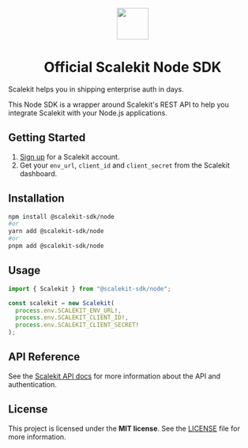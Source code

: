 <p align="center">
  <a href="https://scalekit.com" target="_blank" rel="noopener noreferrer">
    <picture>
      <img src="https://cdn.scalekit.cloud/v1/scalekit-logo-dark.svg" height="64">
    </picture>
  </a>
  <br/>
</p>
<h1 align="center">
  Official Scalekit Node SDK
</h1>

Scalekit helps you in shipping enterprise auth in days.

This Node SDK is a wrapper around Scalekit's REST API to help you integrate Scalekit with your Node.js applications.

## Getting Started

1. [Sign up](https://scalekit.com) for a Scalekit account.
2. Get your ```env_url```, ```client_id``` and ```client_secret``` from the Scalekit dashboard.

## Installation

```sh
npm install @scalekit-sdk/node
#or
yarn add @scalekit-sdk/node
#or
pnpm add @scalekit-sdk/node
```

## Usage

```javascript
import { Scalekit } from "@scalekit-sdk/node";

const scalekit = new Scalekit(
  process.env.SCALEKIT_ENV_URL!,
  process.env.SCALEKIT_CLIENT_ID!,
  process.env.SCALEKIT_CLIENT_SECRET!
);
```

## API Reference
See the [Scalekit API docs](https://docs.scalekit.com) for more information about the API and authentication.

## License
This project is licensed under the **MIT license**.
See the [LICENSE](LICENSE) file for more information.